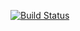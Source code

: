 [![Build Status](https://travis-ci.org/atreyatata/c4cs-advHW8.png?branch=master)](https://travis-ci.org/atreyatata/c4cs-advHW8)
